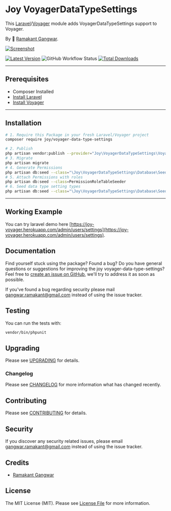 # Joy VoyagerDataTypeSettings

This [Laravel](https://laravel.com/)/[Voyager](https://voyager.devdojo.com/) module adds VoyagerDataTypeSettings support to Voyager.

By 🐼 [Ramakant Gangwar](https://github.com/rxcod9).

[![Screenshot](https://raw.githubusercontent.com/rxcod9/joy-voyager-data-type-settings/main/cover.jpg)](https://joy-voyager.herokuapp.com/)

[![Latest Version](https://img.shields.io/github/v/release/rxcod9/joy-voyager-data-type-settings?style=flat-square)](https://github.com/rxcod9/joy-voyager-data-type-settings/releases)
![GitHub Workflow Status](https://img.shields.io/github/workflow/status/rxcod9/joy-voyager-data-type-settings/run-tests?label=tests)
[![Total Downloads](https://img.shields.io/packagist/dt/joy/voyager-data-type-settings.svg?style=flat-square)](https://packagist.org/packages/joy/voyager-data-type-settings)

---

## Prerequisites

*   Composer Installed
*   [Install Laravel](https://laravel.com/docs/installation)
*   [Install Voyager](https://github.com/the-control-group/voyager)

---

## Installation

```bash
# 1. Require this Package in your fresh Laravel/Voyager project
composer require joy/voyager-data-type-settings

# 2. Publish
php artisan vendor:publish --provider="Joy\VoyagerDataTypeSettings\VoyagerDataTypeSettingsServiceProvider" --force
# 3. Migrate
php artisan migrate
# 4. Generate Permissions
php artisan db:seed --class="\Joy\VoyagerDataTypeSettings\Database\Seeders\DataTypeSettingsPermissionsTableSeeder"
# 5. Attach Permissions with roles
php artisan db:seed --class=PermissionRoleTableSeeder
# 6. Seed data type setting types
php artisan db:seed --class="\Joy\VoyagerDataTypeSettings\Database\Seeders\DataTypeSettingsTableSeeder"
```

---


## Working Example

You can try laravel demo here [https://joy-voyager.herokuapp.com/admin/users/settings](https://joy-voyager.herokuapp.com/admin/users/settings).

## Documentation

Find yourself stuck using the package? Found a bug? Do you have general questions or suggestions for improving the joy voyager-data-type-settings? Feel free to [create an issue on GitHub](https://github.com/rxcod9/joy-voyager-data-type-settings/issues), we'll try to address it as soon as possible.

If you've found a bug regarding security please mail [gangwar.ramakant@gmail.com](mailto:gangwar.ramakant@gmail.com) instead of using the issue tracker.

## Testing

You can run the tests with:

```bash
vendor/bin/phpunit
```

## Upgrading

Please see [UPGRADING](UPGRADING.md) for details.

### Changelog

Please see [CHANGELOG](CHANGELOG.md) for more information what has changed recently.

## Contributing

Please see [CONTRIBUTING](CONTRIBUTING.md) for details.

## Security

If you discover any security related issues, please email [gangwar.ramakant@gmail.com](mailto:gangwar.ramakant@gmail.com) instead of using the issue tracker.

## Credits

- [Ramakant Gangwar](https://github.com/rxcod9)

## License

The MIT License (MIT). Please see [License File](LICENSE.md) for more information.

